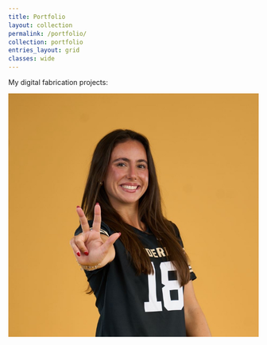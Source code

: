 ```yaml
---
title: Portfolio
layout: collection
permalink: /portfolio/
collection: portfolio
entries_layout: grid
classes: wide
---
```


My digital fabrication projects:

<img src="/assets/img/IMG_4398.jpg" alt="Lauren Brown" style="wdith:200px;"/>

